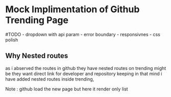 # Mock Implimentation of Github Trending Page  

#TODO
    - dropdown with api param
    - error boundary
    - responsivnes
    - css polish



## Why Nested routes 

as i abserved the routes in github they have nested routes on trending might be they want direct link for developer and repository keeping in that mind i have added nested routes inside trending,

Note : github load the new page but here it render only list
